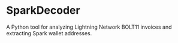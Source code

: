# SparkDecoder
A Python tool for analyzing Lightning Network BOLT11 invoices and extracting Spark wallet addresses. 
